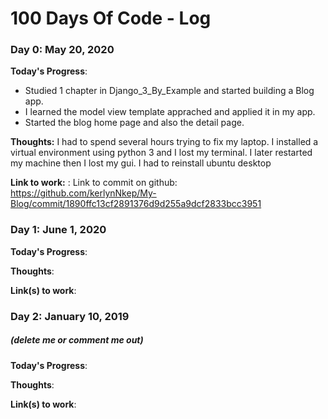 # 100 Days Of Code - Log

### Day 0: May 20, 2020 

**Today's Progress**: 
- Studied 1 chapter in Django_3_By_Example and started building a Blog app.
- I learned the model view template apprached and applied it in my app. 
- Started the blog home page and also the detail page. 

**Thoughts:** I had to spend several hours trying to fix my laptop. I installed a virtual environment using python 3 and I lost my terminal. I later restarted my machine then I lost my gui. I had to reinstall ubuntu desktop   

**Link to work:** : Link to commit on github: https://github.com/kerlynNkep/My-Blog/commit/1890ffc13cf2891376d9d255a9dcf2833bcc3951

### Day 1: June 1, 2020

**Today's Progress**: 

**Thoughts**:

**Link(s) to work**:


### Day 2: January 10, 2019 
##### (delete me or comment me out)

**Today's Progress**: 

**Thoughts**: 

**Link(s) to work**:
